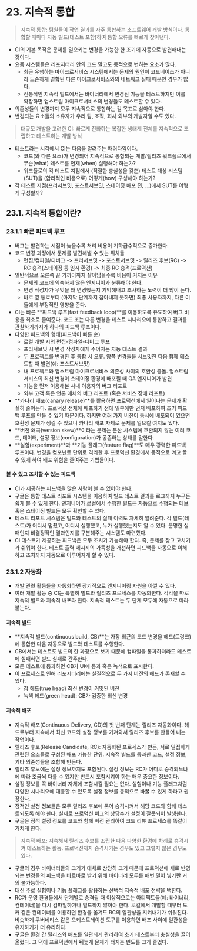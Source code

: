 # 23. 지속적 통합

> 지속적 통합: 팀원들이 작업 결과를 자주 통합하는 소프트웨어 개발 방식이다. 통합할 때마다 자동 빌드(테스트 포함)하여 통합 오류를 빠르게 찾아낸다.

- CI의 기본 목적은 문제를 일으키는 변경을 가능한 한 조기에 자동으로 발견해내는 것이다.
- 요즘 시스템들은 리포지터리 안의 코드 말고도 동적으로 변하는 요소가 많다.
  - 최근 유행하는 마이크로서비스 시스템에서는 문제의 원인이 코드베이스가 아니라 느슨하게 결합된 다른 마이크로서비스와의 네트워크 실패 때문인 경우가 많다.
  - 전통적인 지속적 빌드에서는 바이너리에서 변경된 기능을 테스트하지만 이를 확장하면 업스트림 마이크로서비스의 변경들도 테스트할 수 있다.
- 의존성들의 변경까지 모두 지속적으로 통합하는 걸 목표로 삼아야 한다.
- 변경되는 요소들의 소유자가 우리 팀, 조직, 회사 외부의 개발자일 수도 있다.

> 대규모 개발을 고려한 CI: 빠르게 진화하는 복잡한 생태계 전체를 지속적으로 조립하고 테스트하는 개발 방식

- 테스트라는 시각에서 CI는 다음을 알려주는 패러다임이다.
  - 코드(와 다른 요소)가 변경되어 지속적으로 통합되는 개발/릴리즈 워크플로에서 무슨(what) 테스트를 언제(when) 실행해야 하는가?
  - 워크플로의 각 테스트 지점에서 (적절한 충실성을 갖춘) 테스트 대상 시스템(SUT)을 (합리적인 비용으로) 어떻게(how) 구성해야 하는가?
- 각 테스트 지점(프리서브밋, 포스트서브밋, 스테이징 배포 전, ...)에서 SUT를 어떻게 구성할까?

## 23.1. 지속적 통합이란?

### 23.1.1 빠른 피드백 루프

- 버그는 발견하는 시점이 늦을수록 처리 비용이 기하급수적으로 증가한다.
- 코드 변경 과정에서 문제를 발견해낼 수 있는 위치들
  - 편집/컴파일/디버그 -> 프리서브밋 -> 포스트서브밋 -> 릴리즈 후보(RC) -> RC 승격(스테이징 등 임시 환경) -> 최종 RC 승격(프로덕션)
- 일반적으로 오른쪽 끝 가까이까지 살아남을수록 비용이 커지는 이유
  - 문제의 코드에 익숙하지 않은 엔지니어가 분류해야 한다.
  - 변경 작성자가 무엇을 왜 변경했는지 기억해내고 조사하는 노력이 더 많이 든다.
  - 바로 옆 동료부터 (마지막 단계까지 잡아내지 못하면) 최종 사용자까지, 다른 이들에게 부정적인 영향을 준다.
- CI는 빠른 **피드백 루프(fast feedback loop)**를 이용하도록 유도하여 버그 비용을 최소로 줄여준다. 코드 또는 다른 변경을 테스트 시나리오에 통합하고 결과를 관찰하기까지가 하나의 피드백 루프이다.
- 다양한 피드백의 형태(피드백이 빠른 순)
  - 로컬 개발 시의 편집-컴파일-디버그 루프
  - 프리서브밋 시 변경 작성자에게 주어지는 자동 테스트 결과
  - 두 프로젝트를 변경한 후 통합 시 오류. 양쪽 변경들을 서브밋한 다음 함께 테스트할 때 발견(예: 포스트서브밋)
  - 내 프로젝트와 업스트림 마이크로서비스 의존성 사이의 호환성 충돌. 업스트림 서비스의 최신 변경이 스테이징 환경에 배포될 때 QA 엔지니어가 발견
  - 기능을 먼저 이용해본 사내 이용자의 버그 리포트
  - 외부 고객 혹은 언론 매체의 버그 리포트 (혹은 서비스 장애 리포트)
- **카나리 배포(canary release)**를 활용하면 프로덕션에서 일어나는 문제가 확실히 줄어든다. 프로덕션 전체에 배포하기 전에 일부에만 먼저 배포하여 초기 피드백 루프를 만들 수 있기 때문이다. 하지만 여러 가지 버전이 동시에 배포되어 있으면 호환성 문제가 생길 수 있으니 카나리 배포 자체로 문제를 일으킬 여지도 있다.
- **버전 왜곡(version skew)**이라는 문제는 분산 시스템에 호환되지 않는 여러 코드, 데이터, 설정 정보(configuration)가 공존하는 상태를 말한다.
- **실험(experiment)**과 **기능 플래그(feature flag)**도 매우 강력한 피드백 루프이다. 변경을 컴포넌트 단위로 격리한 후 프로덕션 환경에서 동적으로 켜고 끌 수 있게 하여 배포 위험을 줄여주는 기법들이다.

#### 볼 수 있고 조치할 수 있는 피드백

- CI가 제공하는 피드백을 많은 사람이 볼 수 있어야 한다. 
- 구글은 통합 테스트 리포트 시스템을 이용하여 빌드 테스트 결과를 로그까지 누구든 쉽게 볼 수 있게 한다. 엔지니어가 로컬에서 수행한 빌드든 자동으로 수행되는 데브 혹은 스테이징 빌드든 모두 확인할 수 있다.
- 테스트 리포트 시스템은 빌드와 테스트의 실패 이력도 자세히 알려준다. 각 빌드(테스트)가 어디서 멈췄고, 어디서 실행했고, 누가 실행했는지도 알 수 있다. 분명한 실패인지 비결정적인 결과인지를 구분해주는 시스템도 마련했다.
- CI 테스트가 제공하는 피드백은 모두 조치가 가능해야 한다. 즉, 문제를 찾고 고치기가 쉬워야 한다. 테스트 출력 메시지의 가독성을 개선하면 피드백을 자동으로 이해하고 조치까지 자동으로 이루어지게 할 수 있다.

### 23.1.2 자동화

- 개발 관련 활동들을 자동화하면 장기적으로 엔지니어링 자원을 아낄 수 있다.
- 여러 개발 활동 중 CI는 특별히 빌드와 릴리즈 프로세스를 자동화한다. 각각을 따로 지속적 빌드와 지속적 배포라 한다. 지속적 테스트는 두 단계 모두에 자동으로 따라붙는다.

#### 지속적 빌드

- **지속적 빌드(continuous build, CB)**는 가장 최근의 코드 변경을 헤드(트렁크)에 통합한 다음 자동으로 빌드와 테스트를 수행한다.
- CB에서는 테스트도 빌드의 한 과정으로 보기 때문에 컴파일을 통과하더라도 테스트에 실패하면 빌드 실패로 간주한다.
- 모든 테스트에 통과하면 CB가 UI에 통과 혹은 녹색으로 표시한다.
- 이 프로세스로 인해 리포지터리에는 실질적으로 두 가지 버전의 헤드가 존재할 수 있다.
  - 참 헤드(true head) 최신 변경이 커밋된 버전
  - 녹색 헤드(green head): CB가 검증한 최신 변경

#### 지속적 배포

- 지속적 배포(Continuous Delivery, CD)의 첫 번째 단계는 릴리즈 자동화이다. 헤드로부터 지속해서 최신 코드와 설정 정보를 가져와서 릴리즈 후보를 만들어 내는 작업이다.
- 릴리즈 후보(Release Candidate, RC): 자동화된 프로세스가 만든, 서로 밀접하게 관련된 요소들로 구성된 배포 가능한 단위. 지속적 빌드를 통과한 코드, 설정 정보, 기타 의존성들을 조합해 만든다.
- 릴리즈 후보에는 설정 정보까지도 포함된다. 설정 정보는 RC가 어디로 승격되느냐에 따라 조금씩 다를 수 있지만 반드시 포함시켜야 하는 매우 중요한 정보이다.
- 설정 정보를 꼭 바이너리 자체에 포함시킬 필요는 없다. 실험이나 기능 플래그처럼 다양한 시나리오에 대응할 수 있도록 설정 정보를 동적으로 바꿀 수 있게 하라고 권장한다.
- 정적인 설정 정보들은 모두 릴리즈 후보에 묶어 승격시켜서 해당 코드와 함께 테스트되도록 해야 한다. 실제로 프로덕션 버그의 상당수가 설정이 잘못되어 발생한다.
- 구글은 정적 설정 정보를 코드와 함께 버전 관리하여 코드 리뷰 프로세스를 똑같이 거치게 한다.

> 지속적 배포: 지속해서 릴리즈 후보를 조립한 다음 다양한 환경에 차례로 승격시켜 테스트하는 활동. 프로덕션까지 승격시키는 경우도 있고 그렇지 않은 경우도 있다.

- 구글의 경우 바이너리들의 크기가 대체로 상당히 크기 때문에 프로덕션에 새로 반영되는 변경들의 피드백을 바로바로 받기 위해 바이너리 모두를 매번 밀어 넣기란 거의 불가능하다.
- 대신 주로 실험이나 기능 플래그를 활용하는 선택적 지속적 배포 전략을 택한다.
- RC가 운영 환경들에서 단계별로 승격될 때 이상적으로는 아티팩트들(예: 바이너리, 컨테이너)을 다시 컴파일하거나 빌드하지 않아야 한다. 로컬에서 개발할 때부터 도커 같은 컨테이너를 이용하면 환경을 옮겨도 RC의 일관성을 지켜내기가 쉬워진다. 비슷하게 쿠버네티스 같은 오케스트레이션 도구를 이용하면 배포 사이에 일관성을 유지하기가 더 유리하다.
- 구글은 환경 간 릴리즈와 배포를 일관되게 관리하여 초기 테스트부터 충실성을 끌어올렸다. 그 덕에 프로덕션에서 뒤늦게 문제가 터지는 빈도를 크게 줄였다.
